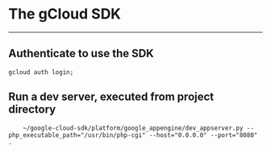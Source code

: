 # The gCloud SDK
---

## Authenticate to use the SDK
```
gcloud auth login;
```

## Run a dev server, executed from project directory
```
    ~/google-cloud-sdk/platform/google_appengine/dev_appserver.py --php_executable_path="/usr/bin/php-cgi" --host="0.0.0.0" --port="8080" .
```

